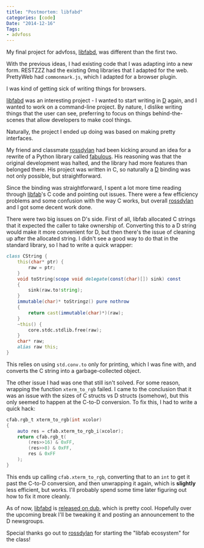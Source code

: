 ```yaml
---
title: "Postmortem: libfabd"
categories: [code]
Date: "2014-12-16"
Tags:
- advfoss
---
```


My final project for advfoss, [libfabd], was different than the first two.

With the previous ideas, I had existing code that I was adapting into a new form.
RESTZZZ had the existing 0mq libraries that I adapted for the web.
PrettyWeb had `commonmark.js`, which I adapted for a browser plugin.

I was kind of getting sick of writing things for browsers.

[libfabd] was an interesting project - I wanted to start writing in [D] again, and I wanted to work on a command-line project.
By nature, I dislike writing things that the user can see, preferring to focus on things behind-the-scenes that allow developers to make cool things.

Naturally, the project I ended up doing was based on making pretty interfaces.

My friend and classmate [rossdylan] had been kicking around an idea for a rewrite of a Python library called [fabulous].
His reasoning was that the original development was halted, and the library had more features than belonged there.
His project was written in C, so naturally a [D] binding was not only possible, but straightforward.

Since the binding was straightforward, I spent a lot more time reading through [libfab]'s C code and pointing out issues.
There were a few efficiency problems and some confusion with the way C works, but overall [rossdylan] and I got some decent work done.

There were two big issues on D's side.
First of all, libfab allocated C strings that it expected the caller to take ownership of.
Converting this to a D string would make it more convenient for D, but then there's the issue of cleaning up after the allocated string.
I didn't see a good way to do that in the standard library, so I had to write a quick wrapper:

```d
class CString {
	this(char* ptr) {
		raw = ptr;
	}
	void toString(scope void delegate(const(char)[]) sink) const
	{
		sink(raw.to!string);
	}
	immutable(char)* toStringz() pure nothrow
	{
		return cast(immutable(char)*)(raw);
	}
	~this() {
		core.stdc.stdlib.free(raw);
	}
	char* raw;
	alias raw this;
}
```

This relies on using `std.conv.to` only for printing, which I was fine with, and converts the C string into a garbage-collected object.

The other issue I had was one that still isn't solved.
For some reason, wrapping the function `xterm_to_rgb` failed. I came to the conclusion that it was an issue with the sizes of C structs vs D structs (somehow), but this only seemed to happen at the C-to-D conversion. To fix this, I had to write a quick hack:

```d
cfab.rgb_t xterm_to_rgb(int xcolor)
{
	auto res = cfab.xterm_to_rgb_i(xcolor);
	return cfab.rgb_t(
		(res>>16) & 0xFF,
		(res>>8) & 0xFF,
		res & 0xFF
	);
}
```

This ends up calling `cfab.xterm_to_rgb`, converting that to an `int` to get it past the C-to-D conversion, and then unwrapping it again, which is **slightly** less efficient, but works. I'll probably spend some time later figuring out how to fix it more cleanly.

As of now, [libfabd] is [released on dub][release], which is pretty cool. Hopefully over the upcoming break I'll be tweaking it and posting an announcement to the D newsgroups.

Special thanks go out to [rossdylan] for starting the "libfab ecosystem" for the class!

[libfabd]: http://github.com/msoucy/libfabd
[D]: http://dlang.org/
[rossdylan]: http://blog.helixoide.com/
[fabulous]: https://github.com/jart/fabulous/
[libfab]: https://github.com/rossdylan/libfab/
[release]: http://code.dlang.org/packages/fabd
